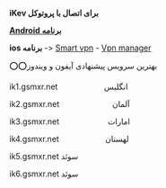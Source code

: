 **iKev برای اتصال با پروتوکل**

[**Android برنامه**](https://s31.uupload.ir/files/hassantechno/org.strongswan.android.apk)

**ios برنامه** -> [Smart vpn](https://apps.apple.com/us/app/smart-vpn/id1071356755) - [Vpn manager](https://apps.apple.com/us/app/vpnmanager/id6470751776)



⭕️⭕️بهترین سرویس پیشنهادی آیفون و ویندوز 


ik1.gsmxr.net                     انگلیس 

ik2.gsmxr.net                        آلمان 

ik3.gsmxr.net                      امارات 

ik4.gsmxr.net                     لهستان

ik5.gsmxr.net                       سوئد

ik6.gsmxr.net                       سوئد

